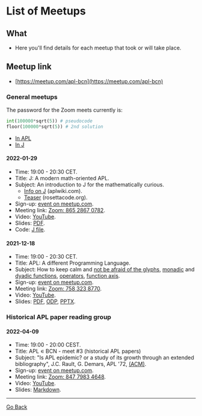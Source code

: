 # List of Meetups

## What
- Here you'll find details for each meetup that took or will take place.

## Meetup link
- [https://meetup.com/apl-bcn](https://meetup.com/apl-bcn)

### General meetups
The password for the Zoom meets currently is:

```python
int(100000*sqrt(5)) # pseudocode
floor(100000*sqrt(5)) # 2nd solution
```

- [In APL](https://tio.run/##SyzI0U2pTMzJT////1FPl6EBCByebqpleHi7ERYhAA)
- [In J](https://tio.run/##y/oPBIYGIKBlGmeoagQA)

#### 2022-01-29
- Time: 19:00 - 20:30 CET.
- Title: J: A modern math-oriented APL.
- Subject: An introduction to J for the mathematically curious. 
   - [Info on J](https://aplwiki.com/wiki/J) (aplwiki.com).
   - [Teaser](https://rosettacode.org/wiki/Archimedean_spiral#J) (rosettacode.org).
- Sign-up: [event on meetup.com](https://www.meetup.com/apl-bcn/events/283206437/).
- Meeting link: [Zoom: 865 2867 0782](https://zoom.us/j/86528670782).  
- Video: [YouTube](https://youtu.be/74dP7VLMftU).
- Slides: [PDF](https://github.com/mlliarm/apl-in-bcn/blob/6018b1f7d3a653797ea71362a078f7c81764c7d8/slides/2022-01-29/J_%20A%20modern%20math-oriented%20APL.pdf).
- Code: [J file](https://github.com/mlliarm/apl-in-bcn/blob/6018b1f7d3a653797ea71362a078f7c81764c7d8/code/2022-01-29/apl_in_bcn_no2.ijs).

#### 2021-12-18
- Time: 19:00 - 20:30 CET.
- Title: APL: A different Programming Language.
- Subject: How to keep calm and [not be afraid of the glyphs](https://www.youtube.com/watch?v=7snnRaC4t5c), [monadic](https://aplwiki.com/wiki/Monadic_function) and [dyadic functions](https://aplwiki.com/wiki/Dyadic_function), [operators](https://aplwiki.com/wiki/Operator), [function axis](https://aplwiki.com/wiki/Function_axis).
- Sign-up: [event on meetup.com](https://www.meetup.com/apl-bcn/events/282411026/).
- Meeting link: [Zoom: 758 323 8770](https://us02web.zoom.us/j/7583238770).
- Video: [YouTube](https://www.youtube.com/watch?v=Aq_gUA4ta_Y).
- Slides: [PDF](https://github.com/mlliarm/apl-in-bcn/blob/aa4e6e1898b2f482a657af6fed737e65b6a25b5f/slides/2021-12-18/APL_%20A%20different%20Programming%20Language.pdf), [ODP](https://github.com/mlliarm/apl-in-bcn/blob/aa4e6e1898b2f482a657af6fed737e65b6a25b5f/slides/2021-12-18/APL_%20A%20different%20Programming%20Language.odp), [PPTX](https://github.com/mlliarm/apl-in-bcn/blob/aa4e6e1898b2f482a657af6fed737e65b6a25b5f/slides/2021-12-18/APL_%20A%20different%20Programming%20Language.pptx).

###  Historical APL paper reading group
#### 2022-04-09
- Time: 19:00 - 20:00 CEST.
- Title: APL ∊ BCN - meet #3 (historical APL papers)
- Subject: "Is APL epidemic? or a study of its growth through an extended bibliography", J.C. Rault, G. Demars, APL '72, [(ACM)](https://dl.acm.org/doi/10.1145/800011.808106).	 
- Sign-up: [event on meetup.com](https://www.meetup.com/apl-bcn/events/284957889/).
- Meeting link: [Zoom: 847 7983 4648](https://us02web.zoom.us/j/84779834648).  
- Video: [YouTube](https://youtu.be/3TcaVX4Pl9s).
- Slides: [Markdown](https://github.com/mlliarm/apl-in-bcn/blob/main/slides/2022-04-09/meet3_notes.markdown).

---
[Go Back](https://mlliarm.github.io/apl-in-bcn/)
